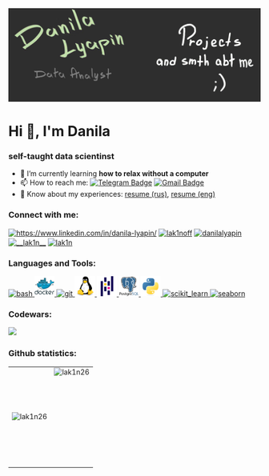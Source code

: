 

<img src="https://github.com/Lak1n26/Lak1n26/blob/main/git_pict.jpg"/>
<h1>Hi 👋, I'm Danila</h1>
<h3>self-taught data scientinst</h3>

- 🌱 I’m currently learning **how to relax without a computer**
- 📫 How to reach me: [![Telegram Badge](https://img.shields.io/badge/-danila_lyapin-blue?style=flat&logo=Telegram&logoColor=white)](https://t.me/danila_lyapin) [![Gmail Badge](https://img.shields.io/badge/-Gmail-red?style=flat&logo=Gmail&logoColor=white)](mailto:ldvrn01@gmail.com)
- 📄 Know about my experiences: [resume (rus)](https://hh.ru/resume/484a1bcfff08821e0f0039ed1f3430314f6645), [resume (eng)](https://www.linkedin.com/in/danila-lyapin/)

<h3 align="left">Connect with me:</h3>
<p align="left">
<a href="https://linkedin.com/in/danila-lyapin/" target="blank"><img align="center" src="https://raw.githubusercontent.com/rahuldkjain/github-profile-readme-generator/master/src/images/icons/Social/linked-in-alt.svg" alt="https://www.linkedin.com/in/danila-lyapin/" height="30" width="40" /></a>
<a href="https://twitter.com/lak1noff" target="blank"><img align="center" src="https://raw.githubusercontent.com/rahuldkjain/github-profile-readme-generator/master/src/images/icons/Social/twitter.svg" alt="lak1noff" height="30" width="40" /></a>
<a href="https://kaggle.com/danilalyapin" target="blank"><img align="center" src="https://raw.githubusercontent.com/rahuldkjain/github-profile-readme-generator/master/src/images/icons/Social/kaggle.svg" alt="danilalyapin" height="30" width="40" /></a>
<a href="https://instagram.com/__lak1n__" target="blank"><img align="center" src="https://raw.githubusercontent.com/rahuldkjain/github-profile-readme-generator/master/src/images/icons/Social/instagram.svg" alt="__lak1n__" height="30" width="40" /></a>
<a href="https://www.leetcode.com/lak1n" target="blank"><img align="center" src="https://raw.githubusercontent.com/rahuldkjain/github-profile-readme-generator/master/src/images/icons/Social/leet-code.svg" alt="lak1n" height="30" width="40" /></a>
</p>

<h3 align="left">Languages and Tools:</h3>
<p align="left"> <a href="https://www.gnu.org/software/bash/" target="_blank" rel="noreferrer"> <img src="https://www.vectorlogo.zone/logos/gnu_bash/gnu_bash-icon.svg" alt="bash" width="40" height="40"/> </a> <a href="https://www.docker.com/" target="_blank" rel="noreferrer"> <img src="https://raw.githubusercontent.com/devicons/devicon/master/icons/docker/docker-original-wordmark.svg" alt="docker" width="40" height="40"/> </a> <a href="https://git-scm.com/" target="_blank" rel="noreferrer"> <img src="https://www.vectorlogo.zone/logos/git-scm/git-scm-icon.svg" alt="git" width="40" height="40"/> </a> <a href="https://www.linux.org/" target="_blank" rel="noreferrer"> <img src="https://raw.githubusercontent.com/devicons/devicon/master/icons/linux/linux-original.svg" alt="linux" width="40" height="40"/> </a> <a href="https://pandas.pydata.org/" target="_blank" rel="noreferrer"> <img src="https://raw.githubusercontent.com/devicons/devicon/2ae2a900d2f041da66e950e4d48052658d850630/icons/pandas/pandas-original.svg" alt="pandas" width="40" height="40"/> </a> <a href="https://www.postgresql.org" target="_blank" rel="noreferrer"> <img src="https://raw.githubusercontent.com/devicons/devicon/master/icons/postgresql/postgresql-original-wordmark.svg" alt="postgresql" width="40" height="40"/> </a> <a href="https://www.python.org" target="_blank" rel="noreferrer"> <img src="https://raw.githubusercontent.com/devicons/devicon/master/icons/python/python-original.svg" alt="python" width="40" height="40"/> </a> <a href="https://scikit-learn.org/" target="_blank" rel="noreferrer"> <img src="https://upload.wikimedia.org/wikipedia/commons/0/05/Scikit_learn_logo_small.svg" alt="scikit_learn" width="40" height="40"/> </a> <a href="https://seaborn.pydata.org/" target="_blank" rel="noreferrer"> <img src="https://seaborn.pydata.org/_images/logo-mark-lightbg.svg" alt="seaborn" width="40" height="40"/> </a> </p>

<h3 align="left">Codewars:</h3>
<a href="https://www.codewars.com/users/Lak1N/" target="blank"><img src="https://www.codewars.com/users/Lak1N/badges/large"/></a>

<h3 align="left">Github statistics:</h3>
<table>
  <tr>
    <td>
      <img align="left" src="https://github-readme-streak-stats.herokuapp.com/?user=lak1n26&theme=dark&background=000000" alt="lak1n26" />
    </td>
    <td>
      <img height="195px" align="right" alt="lak1n26" src="https://github-profile-summary-cards.vercel.app/api/cards/stats?username=Lak1n26&theme=dark&background=000000" />
    </td>
  </tr>
</table>



